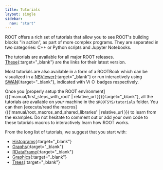 ```yaml
---
title: Tutorials
layout: single
sidebar:
  nav: "start"
---
```


ROOT offers a rich set of tutorials that allow you to see ROOT's building blocks "in action",
as part of more complex programs. They are separated in two categories: C++ or Python scripts
and Jupyter Notebooks.

The tutorials are available for all major ROOT releases.
[These](https://root.cern/doc/master/group__Tutorials.html){:target="_blank"} are the links for their
latest version. 

Most tutorials are also available in a form of a ROOTBook which can
be visualized in a [NBViewer](https://nbviewer.jupyter.org/){:target="_blank"} or run interactively using
[SWAN](https://swan.web.cern.ch){:target="_blank"}, indicated with 
<img src="https://root.cern/doc/master/notebook.gif" alt="View in nbviewer" style="height:1em">
<img src="https://swanserver.web.cern.ch/swanserver/images/badge_swan_white_150.png" alt="Open in SWAN" style="height:1em"> badges respectively. 

Once you [properly setup the ROOT environment]({{'manual/first_steps_with_root' | relative_url }}){:target="_blank"},
all the tutorials are available on *your* machine in the `$ROOTSYS/tutorials` folder.
You can then [execute/read the macros]({{'manual/root_macros_and_shared_libraries' | relative_url }}) 
to learn from the examples. Do not hesitate to comment out or add your own code to these tutorials
macros to interactively learn how ROOT works.

From the long list of tutorials, we suggest that you start with:
* [Histograms](https://root.cern/doc/master/group__tutorial__hist.html){:target="_blank"}
* [Graphs](https://root.cern/doc/master/group__tutorial__graphs.html){:target="_blank"}
* [RDataFrame](https://root.cern/doc/master/group__tutorial__dataframe.html){:target="_blank"}
* [Graphics](https://root.cern/doc/master/group__tutorial__graphics.html){:target="_blank"}
* [Trees](https://root.cern/doc/master/group__tutorial__tree.html){:target="_blank"}
